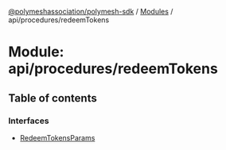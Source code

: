 [@polymeshassociation/polymesh-sdk](../README.md) / [Modules](../modules.md) / api/procedures/redeemTokens

# Module: api/procedures/redeemTokens

## Table of contents

### Interfaces

- [RedeemTokensParams](../interfaces/api_procedures_redeemTokens.RedeemTokensParams.md)
